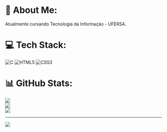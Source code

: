 # 💫 About Me:
Atualmente cursando Tecnologia da Informação - UFERSA.<br>


# 💻 Tech Stack:
![C](https://img.shields.io/badge/c-%2300599C.svg?style=for-the-badge&logo=c&logoColor=white) ![HTML5](https://img.shields.io/badge/html5-%23E34F26.svg?style=for-the-badge&logo=html5&logoColor=white) ![CSS3](https://img.shields.io/badge/css3-%231572B6.svg?style=for-the-badge&logo=css3&logoColor=white)
# 📊 GitHub Stats:
![](https://github-readme-stats.vercel.app/api?username=Lucasalves561&theme=dark&hide_border=true&include_all_commits=false&count_private=true)<br/>
![](https://github-readme-streak-stats.herokuapp.com/?user=Lucasalves561&theme=dark&hide_border=true)<br/>
![](https://github-readme-stats.vercel.app/api/top-langs/?username=Lucasalves561&theme=dark&hide_border=true&include_all_commits=false&count_private=true&layout=compact)

---
[![](https://visitcount.itsvg.in/api?id=Lucasalves561&icon=0&color=0)](https://visitcount.itsvg.in)

<!-- Proudly created with GPRM ( https://gprm.itsvg.in ) -->
